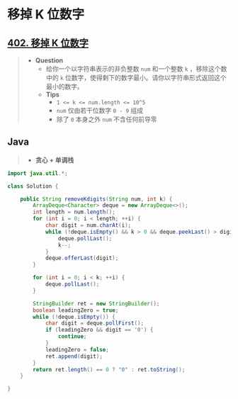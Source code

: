 # 移掉 K 位数字

## [402. 移掉 K 位数字](https://leetcode.cn/problems/remove-k-digits/)

> - **Question**
>   - 给你一个以字符串表示的非负整数 `num` 和一个整数 `k` ，移除这个数中的 `k` 位数字，使得剩下的数字最小。请你以字符串形式返回这个最小的数字。
>   - **Tips**
>     - `1 <= k <= num.length <= 10^5`
>     - `num` 仅由若干位数字 `0 - 9` 组成
>     - 除了 `0` 本身之外 `num` 不含任何前导零

## Java

> - **贪心 + 单调栈**

```java
import java.util.*;

class Solution {

    public String removeKdigits(String num, int k) {
        ArrayDeque<Character> deque = new ArrayDeque<>();
        int length = num.length();
        for (int i = 0; i < length; ++i) {
            char digit = num.charAt(i);
            while (!deque.isEmpty() && k > 0 && deque.peekLast() > digit) {
                deque.pollLast();
                k--;
            }
            deque.offerLast(digit);
        }

        for (int i = 0; i < k; ++i) {
            deque.pollLast();
        }

        StringBuilder ret = new StringBuilder();
        boolean leadingZero = true;
        while (!deque.isEmpty()) {
            char digit = deque.pollFirst();
            if (leadingZero && digit == '0') {
                continue;
            }
            leadingZero = false;
            ret.append(digit);
        }
        return ret.length() == 0 ? "0" : ret.toString();
    }

}
```
